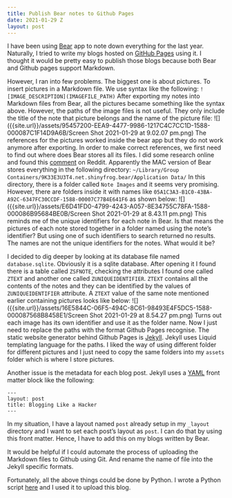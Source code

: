 ```yaml
---
title: Publish Bear notes to Github Pages
date: 2021-01-29 Z
layout: post
---
```

I have been using [Bear](https://bear.app) app to note down everything for the last year. Naturally, I tried to write my blogs hosted on [GitHub Pages](https://pages.github.com) using it. I thought it would be pretty easy to publish those blogs because both Bear and Github pages support Markdown.

However, I ran into few problems. The biggest one is about pictures. To insert pictures in a Markdown file. We use syntax like the following:
`![IMAGE_DESCRIPTION](IMAGEFILE_PATH)`
After exporting my notes into Markdown files from Bear, all the pictures became something like the syntax above. However, the paths of the image files is not useful. They only include the title of the note that picture belongs and the name of the picture file:
![]({{site.url}}/assets/95457200-EEA9-4477-9986-1217C4C7CC1D-1588-000087C1F14D9A6B/Screen Shot 2021-01-29 at 9.02.07 pm.png)
The references for the pictures worked inside the bear app but they do not work anymore after exporting. In order to make correct references, we first need to find out where does Bear stores all its files. I did some research online and found this [comment](https://www.reddit.com/r/bearapp/comments/dhnj6l/programmatically_export_bear_notes/f3p43bf?utm_source=share&utm_medium=web2x&context=3) on Reddit. Apparently the MAC version of Bear stores everything in the following directory:
`~/Library/Group Containers/9K33E3U3T4.net.shinyfrog.bear/Application Data/`
In this directory, there is a folder called `Note Images` and it seems very promising. However, there are folders inside it with names like `05A1C3A3-B1C0-43BA-A92C-6347FC30CCDF-1588-00007C77B4E641F6` as shown below:
![]({{site.url}}/assets/E6D41FD0-4799-4243-A057-8E34755C78FA-1588-000086B95684BE0B/Screen Shot 2021-01-29 at 8.43.11 pm.png)
This reminds me of the unique identifiers for each note in Bear. Is that means the pictures of each note stored together in a folder named using the note’s identifier? But using one of such identifiers to search returned no results. The names are not the unique identifiers for the notes. What would it be? 

I decided to dig deeper by looking at its database file named `database.sqlite`. Obviously it is a sqlite database. After opening it I found there is a table called `ZSFNOTE`, checking the attributes I found one called `ZTEXT` and another one called `ZUNIQUEIDENTIFIER`. `ZTEXT` contains all the contents of the notes and they can be identified by the values of `ZUNIQUEIDENTIFIER` attribute. A `ZTEXT` value of the same note mentioned earlier containing pictures looks like below:
![]({{site.url}}/assets/16E5844C-06F5-494C-8C61-98493E4F5DC5-1588-000087568B8458E1/Screen Shot 2021-01-29 at 8.54.27 pm.png)
Turns out each image has its own identifier and use it as the folder name. Now I just need to replace the paths with the format Github Pages recognise. The static website generator behind Github Pages is [Jekyll](https://jekyllrb.com). Jekyll uses Liquid templating language for the paths. I liked the way of using different folder for different pictures and I just need to copy the same folders into my `assets` folder which is where I store pictures.

Another issue is the metadata for each blog post. Jekyll uses a [YAML](https://yaml.org) front matter block like the following:
```
---
layout: post
title: Blogging Like a Hacker
---
```
In my situation, I have a layout named `post` already setup in my `_layout` directory and I want to set each post’s layout as `post`. I can do that by using this front matter. Hence, I have to add this on my blogs written by Bear.

It would be helpful if I could automate the process of uploading the Markdown files to Github using Git. And rename the name of file into the Jekyll specific formats.

Fortunately, all the above things could be done by Python. I wrote a Python script [here](https://raw.githubusercontent.com/eatmoresushi/eatmoresushi.github.io/master/bear2blog.py) and I used it to upload this blog.   
                 
